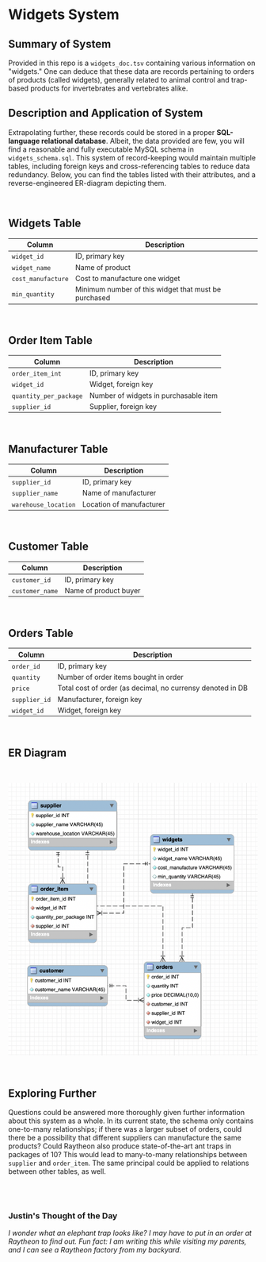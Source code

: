 # Widgets System

## Summary of System
Provided in this repo is a `widgets_doc.tsv` containing various information on "widgets." One can deduce that these data are records pertaining to orders of products (called widgets), generally related to animal control and trap-based products for invertebrates and vertebrates alike.

## Description and Application of System
Extrapolating further, these records could be stored in a proper **SQL-language relational database**. Albeit, the data provided are few, you will find a reasonable and fully executable MySQL schema in `widgets_schema.sql`. This system of record-keeping would maintain multiple tables, including foreign keys and cross-referencing tables to reduce data redundancy. Below, you can find the tables listed with their attributes, and a reverse-engineered ER-diagram depicting them.

&nbsp;  

## Widgets Table
| Column | Description|
|-------|---------|
|`widget_id`|ID, primary key|
|`widget_name`|Name of product|
|`cost_manufacture`|Cost to manufacture one widget|
|`min_quantity`|Minimum number of this widget that must be purchased|

&nbsp;  

## Order Item Table
| Column | Description|
|-------|---------|
|`order_item_int`| ID, primary key|
|`widget_id`|Widget, foreign key|
|`quantity_per_package`|Number of widgets in purchasable item|
|`supplier_id`| Supplier, foreign key|

&nbsp;  

## Manufacturer Table
| Column | Description|
|-------|---------|
|`supplier_id`|ID, primary key|
|`supplier_name`|Name of manufacturer|
|`warehouse_location`|Location of manufacturer|

&nbsp;  

## Customer Table
| Column | Description|
|-------|---------|
|`customer_id`|ID, primary key|
|`customer_name`|Name of product buyer|

&nbsp;  

## Orders Table
| Column | Description|
|-------|---------|
|`order_id`|ID, primary key|
|`quantity`|Number of order items bought in order|
|`price`|Total cost of order (as decimal, no currensy denoted in DB|
|`supplier_id`|Manufacturer, foreign key|
|`widget_id`|Widget, foreign key|

&nbsp;  

## ER Diagram

&nbsp;  

![ER Diagram](widget_er_diagram.png)

&nbsp;  

## Exploring Further
Questions could be answered more thoroughly given further information about this system as a whole. In its current state, the schema only contains one-to-many relationships; if there was a larger subset of orders, could there be a possibility that different suppliers can manufacture the same products? Could Raytheon also produce state-of-the-art ant traps in packages of 10? This would lead to many-to-many relationships between `supplier` and `order_item`. The same principal could be applied to relations between other tables, as well.

&nbsp;  
&nbsp;  

### Justin's Thought of the Day
*I wonder what an elephant trap looks like? I may have to put in an order at Raytheon to find out. Fun fact: I am writing this while visiting my parents, and I can see a Raytheon factory from my backyard.*